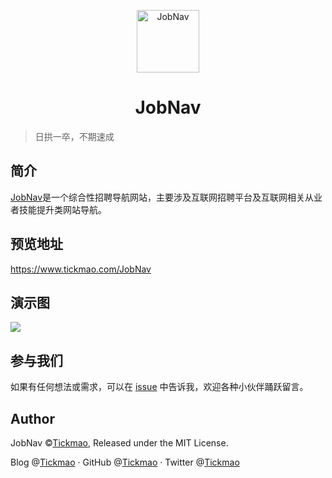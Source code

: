 <p align="center">
<img src="https://ae01.alicdn.com/kf/H7b84e8f66d7b41499fbb3a69a0f67a7f8.png" alt="JobNav" width="100">
</p>
<h1 align="center">JobNav</h1>

> 日拱一卒，不期速成

## 简介
[JobNav](https://www.tickmao.com/JobNav)是一个综合性招聘导航网站，主要涉及互联网招聘平台及互联网相关从业者技能提升类网站导航。

## 预览地址
https://www.tickmao.com/JobNav

## 演示图
![](https://ae01.alicdn.com/kf/H1b9e37b23f8b4c509c8dde0f8b87a17e2.png)

## 参与我们
如果有任何想法或需求，可以在 [issue](https://github.com/tickmao/JobNav/issues) 中告诉我，欢迎各种小伙伴踊跃留言。

## Author
JobNav ©[Tickmao](https://www.tickmao.com), Released under the MIT License.

Blog @[Tickmao](https://www.tickmao.com) · GitHub @[Tickmao](https://github.com/tickmao) · Twitter @[Tickmao](https://twitter.com/Tick_puppet)